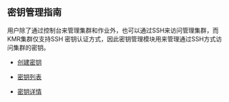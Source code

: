 ## 密钥管理指南


用户除了通过控制台来管理集群和作业外，也可以通过SSH来访问管理集群，而KMR集群仅支持SSH 密钥认证方式，因此密钥管理模块用来管理通过SSH方式访问集群的密钥。

* [创建密钥](chuang_jian_mi_yao.md)


* [密钥列表](mi_yao_lie_biao.md)


* [密钥详情](mi_yao_xiang_qing.md)

